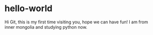 # hello-world
Hi Git, this is my first time visiting you, hope we can have fun!
I am from inner mongolia and studying python now.
